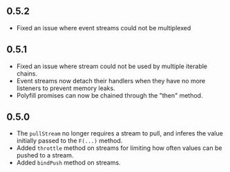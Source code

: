 ## 0.5.2
* Fixed an issue where event streams could not be multiplexed

## 0.5.1
* Fixed an issue where stream could not be used by multiple iterable chains.
* Event streams now detach their handlers when they have no more listeners to prevent memory leaks.
* Polyfill promises can now be chained through the "then" method.

## 0.5.0
* The `pullStream` no longer requires a stream to pull, and inferes the value initially passed to the `F(...)` method.
* Added `throttle` method on streams for limiting how often values can be pushed to a stream.
* Added `bindPush` method on streams.
